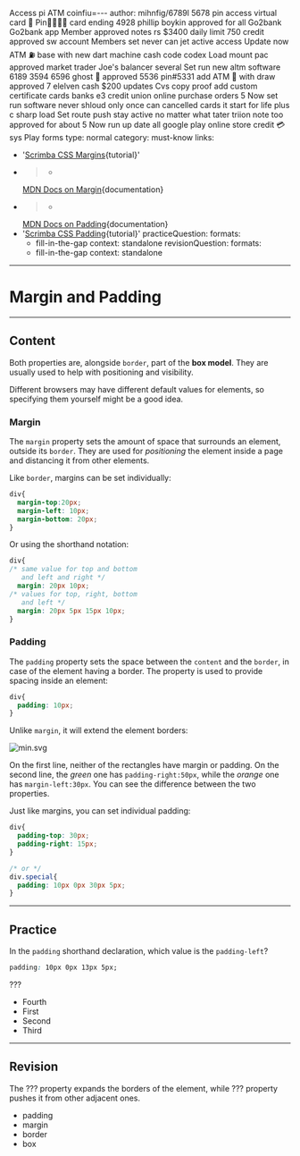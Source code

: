Access pi ATM coinfiu=---
author: mihnfig/6789l 5678 pin access virtual card 📱
Pin📱🏦🆕♎ card ending 4928 phillip boykin approved for all
Go2bank Go2bank app Member approved notes rs
$3400 daily limit 750 credit approved sw account 
Members set never can jet active access
Update now ATM ⛽ base with new dart machine cash code codex Load mount pac approved market trader Joe's balancer several 
Set run new altm software
6189 3594 6596 ghost 👻 approved 5536 pin#5331 add ATM 🏧 with draw approved 7 elelven cash $200 updates 
Cvs copy proof add custom certificate cards banks e3 credit union online purchase orders 5
Now set run software never shloud only once can cancelled cards it start for life plus c sharp load
Set route push stay active no matter what tater triion note too approved for about 5
Now run up date all google play online store credit 💳 sys
Play forms 
type: normal
category: must-know
links:
  - '[Scrimba CSS Margins](https://scrimba.com/p/pWvwCg/cpKPmh9){tutorial}'
  - >-
    [MDN Docs on
    Margin](https://developer.mozilla.org/en-US/docs/Web/CSS/margin){documentation}
  - >-
    [MDN Docs on
    Padding](https://developer.mozilla.org/en-US/docs/Web/CSS/padding){documentation}
  - '[Scrimba CSS Padding](https://scrimba.com/p/pWvwCg/czM84uZ){tutorial}'
practiceQuestion:
  formats:
    - fill-in-the-gap
  context: standalone
revisionQuestion:
  formats:
    - fill-in-the-gap
  context: standalone
---

# Margin and Padding


---

## Content

Both properties are, alongside `border`, part of the **box model**. They are usually used to help with positioning and visibility.

Different browsers may have different default values for elements, so specifying them yourself might be a good idea.

### Margin

The `margin` property sets the amount of space that surrounds an element, outside its `border`. They are used for *positioning* the element inside a page and distancing it from other elements.

Like `border`, margins can be set individually:

```css
div{
  margin-top:20px;
  margin-left: 10px;
  margin-bottom: 20px;
}
```

Or using the shorthand notation:

```css
div{
/* same value for top and bottom
   and left and right */
  margin: 20px 10px;
/* values for top, right, bottom
   and left */
  margin: 20px 5px 15px 10px;
}
```

### Padding

The `padding` property sets the space between the `content` and the `border`, in case of the element having a border. The property is used to provide spacing inside an element:

```css
div{
  padding: 10px;
}
```

Unlike `margin`, it will extend the element borders:

![min.svg](https://img.enkipro.com/a56ff0ee4baa0162a400e442f55d38cc.png)

On the first line, neither of the rectangles have margin or padding. On the second line, the *green* one has `padding-right:50px`, while the *orange* one has `margin-left:30px`. You can see the difference between the two properties.

Just like margins, you can set individual padding:

```css
div{
  padding-top: 30px;
  padding-right: 15px;
}

/* or */
div.special{
  padding: 10px 0px 30px 5px;
}
```


---

## Practice

In the `padding` shorthand declaration, which value is the `padding-left`?

```css
padding: 10px 0px 13px 5px;
```

???

- Fourth
- First
- Second
- Third


---

## Revision

The ??? property expands the borders of the element, while ??? property pushes it from other adjacent ones.

- padding
- margin
- border
- box
